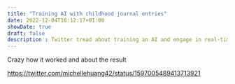 ```yaml
---
title: "Training AI with childhood journal entries"
date: 2022-12-04T16:12:17+01:00
showDate: true
draft: false
description : Twitter tread about training an AI and engage in real-time dialogue with its "inner child"
---
```


Crazy how it worked and about the result

https://twitter.com/michellehuang42/status/1597005489413713921
